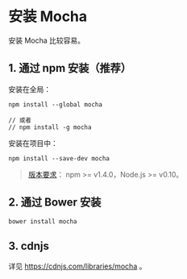 # 安装 Mocha

安装 Mocha 比较容易。

## 1. 通过 npm  安装（推荐）

安装在全局：

```
npm install --global mocha

// 或者
// npm install -g mocha
```

安装在项目中：

```
npm install --save-dev mocha
```

> [版本要求](https://mochajs.org/#installation)： npm >= v1.4.0，Node.js >= v0.10。

## 2. 通过 Bower 安装

```
bower install mocha
```

## 3. cdnjs

详见 https://cdnjs.com/libraries/mocha 。
